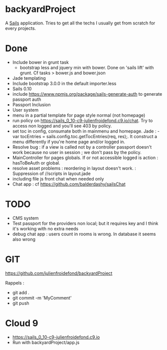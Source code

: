 # backyardProject

A [Sails](http://sailsjs.org) application. Tries to get all the techs I usually get from scratch for every projects.

# Done

- Include bower in grunt task
    - bootstrap less and jquery min with bower. Done on 'sails lift' with grunt. Cf tasks > bower.js and bower.json
- Jade templating
- Include bootstrap 3.0.0 in the default importer.less
- Sails 0.10
- include https://www.npmjs.org/package/sails-generate-auth to generate passport auth
- Passport Inclusion
- User system
- menu in a partial template for page style normal (not homepage)
- run policy on https://sails_0_10-c9-julienfroidefond.c9.io/chat. Try to access non logged and you'll see 403 by policy.
- set toc in config, consumate both in mainmenu and homepage. Jade : - var tocEntries = sails.config.toc.getTocEntries(req, res);. It construct a menu differently if you're home page and/or logged in.
- Resolve bug : if a view is called not by a controller passport doesn't work because no user in session ; we don't pass by the policy.
- MainController for pages globals. If or not accessible logged is action : hasToBeAuth or global.
- resolve asset problems : reordering in layout doesn't work. : Suppression of //scripts in layout.jade
- including file js front chat when needed only
- Chat app : cf https://github.com/balderdashy/sailsChat

# TODO

- CMS system
- Test passport for the providers non local; but it requires key and I think it's working with no extra needs
- debug chat app : users count in rooms is wrong. In database it seems also wrong


# GIT

https://github.com/julienfroidefond/backyardProject

Rappels :
- git add .
- git commit -m 'MyComment'
- git push

# Cloud 9

- https://sails_0_10-c9-julienfroidefond.c9.io
- Run with backyardProject/app.js